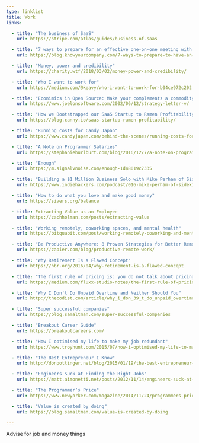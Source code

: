 ```yaml
---
type: linklist
title: Work
links:

  - title: "The business of SaaS"
    url: https://stripe.com/atlas/guides/business-of-saas

  - title: "7 ways to prepare for an effective one-on-one meeting with your manager"
    url: https://blog.knowyourcompany.com/7-ways-to-prepare-to-have-an-effective-one-on-one-meeting-with-your-manager-3b7e083cb3bb

  - title: "Money, power and credibility"
    url: https://charity.wtf/2018/03/02/money-power-and-credibility/

  - title: "Who I want to work for"
    url: https://medium.com/@keavy/who-i-want-to-work-for-b04ce972c202

  - title: "Econimics in Open Source: Make your complements a commodity"
    url: https://www.joelonsoftware.com/2002/06/12/strategy-letter-v/

  - title: "How we Bootstrapped our SaaS Startup to Ramen Profitability"
    url: https://blog.canny.io/saas-startup-ramen-profitability/

  - title: "Running costs for Candy Japan"
    url: https://www.candyjapan.com/behind-the-scenes/running-costs-for-candy-japan

  - title: "A Note on Programmer Salaries"
    url: https://stephaniehurlburt.com/blog/2016/12/7/a-note-on-programmer-salaries

  - title: "Enough"
    url: https://m.signalvnoise.com/enough-1d48019c7335

  - title: "Building a $1 Million Business Solo with Mike Perham of Sidekiq"
    url: https://www.indiehackers.com/podcast/016-mike-perham-of-sidekiq

  - title: "How to do what you love and make good money"
    url: https://sivers.org/balance

  - title: Extracting Value as an Employee
    url: https://zachholman.com/posts/extracting-value

  - title: "Working remotely, coworking spaces, and mental health"
    url: https://bitquabit.com/post/working-remotely-coworking-and-mental-health/

  - title: "Be Productive Anywhere: 8 Proven Strategies for Better Remote Work"
    url: https://zapier.com/blog/productive-remote-work/

  - title: "Why Retirement Is a Flawed Concept"
    url: https://hbr.org/2016/04/why-retirement-is-a-flawed-concept

  - title: "The first rule of pricing is: you do not talk about pricing"
    url: https://medium.com/fluxx-studio-notes/the-first-rule-of-pricing-is-you-do-not-talk-about-pricing-1875caa39b89

  - title: "Why I Don't Do Unpaid Overtime and Neither Should You"
    url: http://thecodist.com/article/why_i_don_39_t_do_unpaid_overtime_and_neither_should_you

  - title: "Super successful companies"
    url: https://blog.samaltman.com/super-successful-companies

  - title: "Breakout Career Guide"
    url: https://breakoutcareers.com/

  - title: "How I optimised my life to make my job redundant"
    url: https://www.troyhunt.com/2015/07/how-i-optimised-my-life-to-make-my-job.html

  - title: "The Best Entrepreneur I Know"
    url: http://donpottinger.net/blog/2015/01/19/the-best-entrepreneur-i-know.html

  - title: "Engineers Suck at Finding the Right Jobs"
    url: https://matt.aimonetti.net/posts/2012/11/14/engineers-suck-at-finding-right-jobs/

  - title: "The Programmer’s Price"
    url: https://www.newyorker.com/magazine/2014/11/24/programmers-price

  - title: "Value is created by doing"
    url: https://blog.samaltman.com/value-is-created-by-doing

---
```


Advise for job and money things
